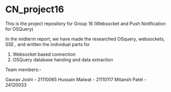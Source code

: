 # CN_project16

This is the project repository for Group 16 (Websocket and Push Notification for OSQuery)

In the midterm report, we have made the researched OSquery, websockets, SSE , and written the individual parts for 
1. Websocket based connection
2. OSQuery database handing and data extraction


Team members:-

Gaurav Joshi - 21110065
Hussain Malwat - 21110117
Mitansh Patel - 24120033
